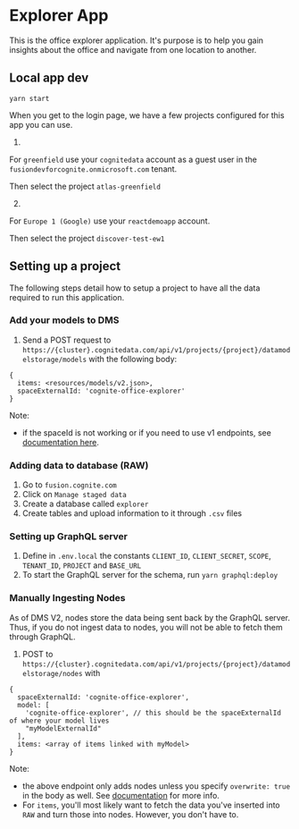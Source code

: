 # Explorer App

This is the office explorer application.
It's purpose is to help you gain insights about the office and navigate from one location to another.

## Local app dev

```
yarn start
```

When you get to the login page, we have a few projects configured for this app you can use.

1.

For `greenfield` use your `cognitedata` account as a guest user in the `fusiondevforcognite.onmicrosoft.com` tenant.

Then select the project `atlas-greenfield`

2.

For `Europe 1 (Google)` use your `reactdemoapp` account.

Then select the project `discover-test-ew1`

## Setting up a project

The following steps detail how to setup a project to have all the data required to run this application.

### Add your models to DMS

1. Send a POST request to `https://{cluster}.cognitedata.com/api/v1/projects/{project}/datamodelstorage/models` with the following body:

```
{
  items: <resources/models/v2.json>,
  spaceExternalId: 'cognite-office-explorer'
}
```

Note:

- if the spaceId is not working or if you need to use v1 endpoints, see [documentation here](https://pr-ark-codegen-1646.specs.preview.cogniteapp.com/v1.json.html#tag/Data-Model-Storage-API).

### Adding data to database (RAW)

1. Go to `fusion.cognite.com`
2. Click on `Manage staged data`
3. Create a database called `explorer`
4. Create tables and upload information to it through `.csv` files

### Setting up GraphQL server

1. Define in `.env.local` the constants `CLIENT_ID`, `CLIENT_SECRET`, `SCOPE`, `TENANT_ID`, `PROJECT` and `BASE_URL`
2. To start the GraphQL server for the schema, run `yarn graphql:deploy`

### Manually Ingesting Nodes

As of DMS V2, nodes store the data being sent back by the GraphQL server. Thus, if you do not ingest data to nodes, you will not be able to fetch them through GraphQL.

1. POST to `https://{cluster}.cognitedata.com/api/v1/projects/{project}/datamodelstorage/nodes` with

```
{
  spaceExternalId: 'cognite-office-explorer',
  model: [
    'cognite-office-explorer', // this should be the spaceExternalId of where your model lives
    "myModelExternalId"
  ],
  items: <array of items linked with myModel>
}

```

Note:

- the above endpoint only adds nodes unless you specify `overwrite: true` in the body as well. See [documentation](https://pr-ark-codegen-1646.specs.preview.cogniteapp.com/v1.json.html#tag/Nodes/operation/ingestNodes) for more info.
- For `items`, you'll most likely want to fetch the data you've inserted into `RAW` and turn those into nodes. However, you don't have to.
